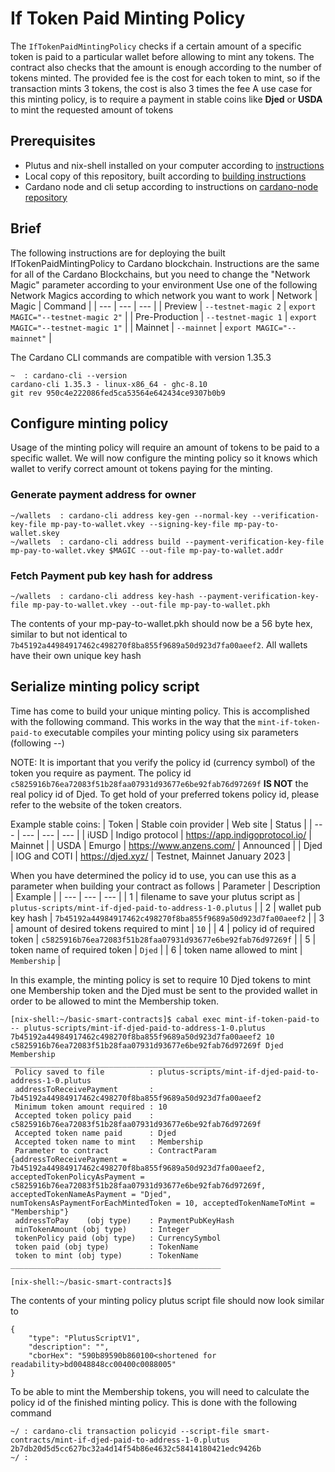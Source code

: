 # If Token Paid Minting Policy
The `IfTokenPaidMintingPolicy` checks if a certain amount of a specific token is paid to a particular wallet before allowing to mint any tokens. 
The contract also checks that the amount is enough according to the number of tokens minted. The provided fee is the cost for each token to mint, so if the transaction mints 3 tokens, the cost is also 3 times the fee
A use case for this minting policy, is to require a payment in stable coins like **Djed** or **USDA** to mint the requested amount of tokens

## Prerequisites
- Plutus and nix-shell installed on your computer according to [instructions](installing-plutus.md)
- Local copy of this repository, built according to [building instructions](building-the-basic-smart-contracts-repo.md)
- Cardano node and cli setup according to instructions on [cardano-node repository](https://github.com/input-output-hk/cardano-node)

## Brief
The following instructions are for deploying the built IfTokenPaidMintingPolicy to Cardano blockchain.
Instructions are the same for all of the Cardano Blockchains, but you need to change the
"Network Magic" parameter according to your environment
Use one of the following Network Magics according to which network you want to work
| Network | Magic | Command |
| --- | --- | --- |
| Preview | `--testnet-magic 2` | `export MAGIC="--testnet-magic 2"` |
| Pre-Production | `--testnet-magic 1` | `export MAGIC="--testnet-magic 1"` |
| Mainnet | `--mainnet` | `export MAGIC="--mainnet"` |

The Cardano CLI commands are compatible with version 1.35.3
```
~  : cardano-cli --version
cardano-cli 1.35.3 - linux-x86_64 - ghc-8.10
git rev 950c4e222086fed5ca53564e642434ce9307b0b9
```

## Configure minting policy
Usage of the minting policy will require an amount of tokens to be paid to a specific wallet. We will now configure the minting policy so it knows which wallet to verify correct amount ot tokens paying for the minting. 

### Generate payment address for owner
```
~/wallets  : cardano-cli address key-gen --normal-key --verification-key-file mp-pay-to-wallet.vkey --signing-key-file mp-pay-to-wallet.skey
~/wallets  : cardano-cli address build --payment-verification-key-file mp-pay-to-wallet.vkey $MAGIC --out-file mp-pay-to-wallet.addr
```

### Fetch Payment pub key hash for address
```
~/wallets  : cardano-cli address key-hash --payment-verification-key-file mp-pay-to-wallet.vkey --out-file mp-pay-to-wallet.pkh
```

The contents of your mp-pay-to-wallet.pkh should now be a 56 byte hex, similar to but not identical to `7b45192a44984917462c498270f8ba855f9689a50d923d7fa00aeef2`. 
All wallets have their own unique key hash

## Serialize minting policy script
Time has come to build your unique minting policy. This is accomplished with the following command.
This works in the way that the `mint-if-token-paid-to` executable compiles your minting policy using six parameters (following --)

NOTE: It is important that you verify the policy id (currency symbol) of the token you require as payment. The policy id `c5825916b76ea72083f51b28faa07931d93677e6be92fab76d97269f` **IS NOT** the real policy id of Djed.
To get hold of your preferred tokens policy id, please refer to the website of the token creators.

Example stable coins:
| Token | Stable coin provider | Web site | Status |
| --- | --- | --- | --- |
| iUSD | Indigo protocol | https://app.indigoprotocol.io/ | Mainnet |
| USDA | Emurgo | https://www.anzens.com/ | Announced |
| Djed | IOG and COTI | https://djed.xyz/ | Testnet, Mainnet January 2023 |

When you have determined the policy id to use, you can use this as a parameter when building your contract as follows
| Parameter | Description | Example |
| --- | --- | --- |
| 1 | filename to save your plutus script as | `plutus-scripts/mint-if-djed-paid-to-address-1-0.plutus` |
| 2 | wallet pub key hash | `7b45192a44984917462c498270f8ba855f9689a50d923d7fa00aeef2` | 
| 3 | amount of desired tokens required to mint | `10` |
| 4 | policy id of required token | `c5825916b76ea72083f51b28faa07931d93677e6be92fab76d97269f` |
| 5 | token name of required token | `Djed` |
| 6 | token name allowed to mint | `Membership` |

In this example, the minting policy is set to require 10 Djed tokens to mint one Membership token and the Djed must be sent to the provided wallet in order to be allowed to mint the Membership token.

```
[nix-shell:~/basic-smart-contracts]$ cabal exec mint-if-token-paid-to -- plutus-scripts/mint-if-djed-paid-to-address-1-0.plutus 7b45192a44984917462c498270f8ba855f9689a50d923d7fa00aeef2 10 c5825916b76ea72083f51b28faa07931d93677e6be92fab76d97269f Djed Membership
_______________________________________________
 Policy saved to file          : plutus-scripts/mint-if-djed-paid-to-address-1-0.plutus
 addressToReceivePayment       : 7b45192a44984917462c498270f8ba855f9689a50d923d7fa00aeef2
 Minimum token amount required : 10
 Accepted token policy paid    : c5825916b76ea72083f51b28faa07931d93677e6be92fab76d97269f
 Accepted token name paid      : Djed
 Accepted token name to mint   : Membership
 Parameter to contract         : ContractParam {addressToReceivePayment = 7b45192a44984917462c498270f8ba855f9689a50d923d7fa00aeef2, acceptedTokenPolicyAsPayment = c5825916b76ea72083f51b28faa07931d93677e6be92fab76d97269f, acceptedTokenNameAsPayment = "Djed", numTokensAsPaymentForEachMintedToken = 10, acceptedTokenNameToMint = "Membership"}
 addressToPay    (obj type)    : PaymentPubKeyHash
 minTokenAmount (obj type)     : Integer
 tokenPolicy paid (obj type)   : CurrencySymbol
 token paid (obj type)         : TokenName
 token to mint (obj type)      : TokenName
_______________________________________________

[nix-shell:~/basic-smart-contracts]$ 

```
The contents of your minting policy plutus script file should now look similar to
```
{
    "type": "PlutusScriptV1",
    "description": "",
    "cborHex": "590b89590b860100<shortened for readability>bd0048848cc00400c0088005"
}
```
To be able to mint the Membership tokens, you will need to calculate the policy id of the finished minting policy. This is done with the following command
```
~/ : cardano-cli transaction policyid --script-file smart-contracts/mint-if-djed-paid-to-address-1-0.plutus
2b7db20d5d5cc627bc32a4d14f54b86e4632c58414180421edc9426b
~/ : 

```
